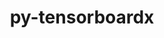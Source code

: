 ---
title: "py-tensorboardx"
layout: cache
categories: [package, develop]
meta: {"versions": ["2.6.2.2"], "compilers": ["apple-clang@=15.0.0", "gcc@=13.2.0"], "oss": ["ubuntu24.04", "ventura"], "platforms": ["darwin", "linux"], "targets": ["aarch64", "x86_64_v3"], "stacks": ["ml-darwin-aarch64-mps", "ml-linux-aarch64-cpu", "ml-linux-aarch64-cuda", "ml-linux-x86_64-cpu", "ml-linux-x86_64-cuda", "ml-linux-x86_64-rocm", "root"], "num_specs": 14, "num_specs_by_stack": {"root": 14, "ml-darwin-aarch64-mps": 5, "ml-linux-aarch64-cuda": 4, "ml-linux-aarch64-cpu": 4, "ml-linux-x86_64-cpu": 5, "ml-linux-x86_64-cuda": 5, "ml-linux-x86_64-rocm": 5}}
spec_details: [{"hash": "lvtkt4fqhlmfqg4ssivdlfzahodb4qpo", "compiler": "apple-clang@=15.0.0", "versions": ["2.6.2.2"], "os": "ventura", "platform": "darwin", "target": "aarch64", "variants": ["build_system=python_pip"], "stacks": ["root", "ml-darwin-aarch64-mps"], "size": "-", "tarball": "https://binaries.spack.io/develop/build_cache/darwin-ventura-aarch64/apple-clang-15.0.0/py-tensorboardx-2.6.2.2/darwin-ventura-aarch64-apple-clang-15.0.0-py-tensorboardx-2.6.2.2-lvtkt4fqhlmfqg4ssivdlfzahodb4qpo.spack"}, {"hash": "ssmne7xf4rgkglhzmucsrb4dgrovcm3x", "compiler": "apple-clang@=15.0.0", "versions": ["2.6.2.2"], "os": "ventura", "platform": "darwin", "target": "aarch64", "variants": ["build_system=python_pip"], "stacks": ["root", "ml-darwin-aarch64-mps"], "size": "-", "tarball": "https://binaries.spack.io/develop/build_cache/darwin-ventura-aarch64/apple-clang-15.0.0/py-tensorboardx-2.6.2.2/darwin-ventura-aarch64-apple-clang-15.0.0-py-tensorboardx-2.6.2.2-ssmne7xf4rgkglhzmucsrb4dgrovcm3x.spack"}, {"hash": "ulmt2xj5eykrqqglppayt2zpmwlaxhzi", "compiler": "apple-clang@=15.0.0", "versions": ["2.6.2.2"], "os": "ventura", "platform": "darwin", "target": "aarch64", "variants": ["build_system=python_pip"], "stacks": ["root", "ml-darwin-aarch64-mps"], "size": "-", "tarball": "https://binaries.spack.io/develop/build_cache/darwin-ventura-aarch64/apple-clang-15.0.0/py-tensorboardx-2.6.2.2/darwin-ventura-aarch64-apple-clang-15.0.0-py-tensorboardx-2.6.2.2-ulmt2xj5eykrqqglppayt2zpmwlaxhzi.spack"}, {"hash": "vadhaeoayb4gzevrte3vaaaoa25mmhfo", "compiler": "apple-clang@=15.0.0", "versions": ["2.6.2.2"], "os": "ventura", "platform": "darwin", "target": "aarch64", "variants": ["build_system=python_pip"], "stacks": ["root", "ml-darwin-aarch64-mps"], "size": "-", "tarball": "https://binaries.spack.io/develop/build_cache/darwin-ventura-aarch64/apple-clang-15.0.0/py-tensorboardx-2.6.2.2/darwin-ventura-aarch64-apple-clang-15.0.0-py-tensorboardx-2.6.2.2-vadhaeoayb4gzevrte3vaaaoa25mmhfo.spack"}, {"hash": "zmtm6rxzsr7enzg4atbzklsbolv2mi2f", "compiler": "apple-clang@=15.0.0", "versions": ["2.6.2.2"], "os": "ventura", "platform": "darwin", "target": "aarch64", "variants": ["build_system=python_pip"], "stacks": ["root", "ml-darwin-aarch64-mps"], "size": "-", "tarball": "https://binaries.spack.io/develop/build_cache/darwin-ventura-aarch64/apple-clang-15.0.0/py-tensorboardx-2.6.2.2/darwin-ventura-aarch64-apple-clang-15.0.0-py-tensorboardx-2.6.2.2-zmtm6rxzsr7enzg4atbzklsbolv2mi2f.spack"}, {"hash": "4jshnnjwrfhyhlatfjlmihql2zu3orl5", "compiler": "gcc@=13.2.0", "versions": ["2.6.2.2"], "os": "ubuntu24.04", "platform": "linux", "target": "aarch64", "variants": ["build_system=python_pip"], "stacks": ["ml-linux-aarch64-cuda", "ml-linux-aarch64-cpu", "root"], "size": "-", "tarball": "https://binaries.spack.io/develop/build_cache/linux-ubuntu24.04-aarch64/gcc-13.2.0/py-tensorboardx-2.6.2.2/linux-ubuntu24.04-aarch64-gcc-13.2.0-py-tensorboardx-2.6.2.2-4jshnnjwrfhyhlatfjlmihql2zu3orl5.spack"}, {"hash": "gw7h5hvykhrkucrumjeagvoimqgmejnr", "compiler": "gcc@=13.2.0", "versions": ["2.6.2.2"], "os": "ubuntu24.04", "platform": "linux", "target": "aarch64", "variants": ["build_system=python_pip"], "stacks": ["ml-linux-aarch64-cuda", "ml-linux-aarch64-cpu", "root"], "size": "-", "tarball": "https://binaries.spack.io/develop/build_cache/linux-ubuntu24.04-aarch64/gcc-13.2.0/py-tensorboardx-2.6.2.2/linux-ubuntu24.04-aarch64-gcc-13.2.0-py-tensorboardx-2.6.2.2-gw7h5hvykhrkucrumjeagvoimqgmejnr.spack"}, {"hash": "lqf3txorr5zug2alsmxtcmhs34jy2ike", "compiler": "gcc@=13.2.0", "versions": ["2.6.2.2"], "os": "ubuntu24.04", "platform": "linux", "target": "aarch64", "variants": ["build_system=python_pip"], "stacks": ["ml-linux-aarch64-cuda", "ml-linux-aarch64-cpu", "root"], "size": "-", "tarball": "https://binaries.spack.io/develop/build_cache/linux-ubuntu24.04-aarch64/gcc-13.2.0/py-tensorboardx-2.6.2.2/linux-ubuntu24.04-aarch64-gcc-13.2.0-py-tensorboardx-2.6.2.2-lqf3txorr5zug2alsmxtcmhs34jy2ike.spack"}, {"hash": "tmxilyvbc6ffpeaosiyxeopfc6bimvf6", "compiler": "gcc@=13.2.0", "versions": ["2.6.2.2"], "os": "ubuntu24.04", "platform": "linux", "target": "aarch64", "variants": ["build_system=python_pip"], "stacks": ["ml-linux-aarch64-cuda", "ml-linux-aarch64-cpu", "root"], "size": "-", "tarball": "https://binaries.spack.io/develop/build_cache/linux-ubuntu24.04-aarch64/gcc-13.2.0/py-tensorboardx-2.6.2.2/linux-ubuntu24.04-aarch64-gcc-13.2.0-py-tensorboardx-2.6.2.2-tmxilyvbc6ffpeaosiyxeopfc6bimvf6.spack"}, {"hash": "gltyv3fotjwpcwioh4wuocoebwq2762d", "compiler": "gcc@=13.2.0", "versions": ["2.6.2.2"], "os": "ubuntu24.04", "platform": "linux", "target": "x86_64_v3", "variants": ["build_system=python_pip"], "stacks": ["ml-linux-x86_64-cpu", "ml-linux-x86_64-cuda", "ml-linux-x86_64-rocm", "root"], "size": "-", "tarball": "https://binaries.spack.io/develop/build_cache/linux-ubuntu24.04-x86_64_v3/gcc-13.2.0/py-tensorboardx-2.6.2.2/linux-ubuntu24.04-x86_64_v3-gcc-13.2.0-py-tensorboardx-2.6.2.2-gltyv3fotjwpcwioh4wuocoebwq2762d.spack"}, {"hash": "lbehrmdost7ct5fr65mfgow5eqedppjw", "compiler": "gcc@=13.2.0", "versions": ["2.6.2.2"], "os": "ubuntu24.04", "platform": "linux", "target": "x86_64_v3", "variants": ["build_system=python_pip"], "stacks": ["ml-linux-x86_64-cpu", "ml-linux-x86_64-cuda", "ml-linux-x86_64-rocm", "root"], "size": "-", "tarball": "https://binaries.spack.io/develop/build_cache/linux-ubuntu24.04-x86_64_v3/gcc-13.2.0/py-tensorboardx-2.6.2.2/linux-ubuntu24.04-x86_64_v3-gcc-13.2.0-py-tensorboardx-2.6.2.2-lbehrmdost7ct5fr65mfgow5eqedppjw.spack"}, {"hash": "opisbdgwb4i2gx6plfehierkeggbdemf", "compiler": "gcc@=13.2.0", "versions": ["2.6.2.2"], "os": "ubuntu24.04", "platform": "linux", "target": "x86_64_v3", "variants": ["build_system=python_pip"], "stacks": ["ml-linux-x86_64-cpu", "ml-linux-x86_64-cuda", "ml-linux-x86_64-rocm", "root"], "size": "-", "tarball": "https://binaries.spack.io/develop/build_cache/linux-ubuntu24.04-x86_64_v3/gcc-13.2.0/py-tensorboardx-2.6.2.2/linux-ubuntu24.04-x86_64_v3-gcc-13.2.0-py-tensorboardx-2.6.2.2-opisbdgwb4i2gx6plfehierkeggbdemf.spack"}, {"hash": "vbko7pk2woqmlzhrciavdvvvt4pjqo5k", "compiler": "gcc@=13.2.0", "versions": ["2.6.2.2"], "os": "ubuntu24.04", "platform": "linux", "target": "x86_64_v3", "variants": ["build_system=python_pip"], "stacks": ["ml-linux-x86_64-cpu", "ml-linux-x86_64-cuda", "ml-linux-x86_64-rocm", "root"], "size": "-", "tarball": "https://binaries.spack.io/develop/build_cache/linux-ubuntu24.04-x86_64_v3/gcc-13.2.0/py-tensorboardx-2.6.2.2/linux-ubuntu24.04-x86_64_v3-gcc-13.2.0-py-tensorboardx-2.6.2.2-vbko7pk2woqmlzhrciavdvvvt4pjqo5k.spack"}, {"hash": "yirn7hwnlznfjverl2gavodiyu47nthw", "compiler": "gcc@=13.2.0", "versions": ["2.6.2.2"], "os": "ubuntu24.04", "platform": "linux", "target": "x86_64_v3", "variants": ["build_system=python_pip"], "stacks": ["ml-linux-x86_64-cpu", "ml-linux-x86_64-cuda", "ml-linux-x86_64-rocm", "root"], "size": "-", "tarball": "https://binaries.spack.io/develop/build_cache/linux-ubuntu24.04-x86_64_v3/gcc-13.2.0/py-tensorboardx-2.6.2.2/linux-ubuntu24.04-x86_64_v3-gcc-13.2.0-py-tensorboardx-2.6.2.2-yirn7hwnlznfjverl2gavodiyu47nthw.spack"}]
---